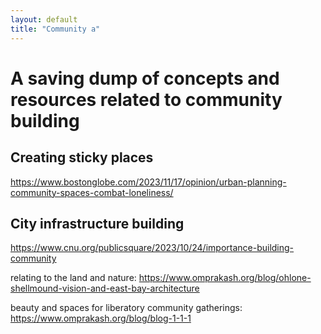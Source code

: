 ```yaml
---
layout: default
title: "Community a"
---
```


# A saving dump of concepts and resources related to community building



## Creating sticky places
https://www.bostonglobe.com/2023/11/17/opinion/urban-planning-community-spaces-combat-loneliness/

## City infrastructure building 
https://www.cnu.org/publicsquare/2023/10/24/importance-building-community

relating to the land and nature: https://www.omprakash.org/blog/ohlone-shellmound-vision-and-east-bay-architecture

beauty and spaces for liberatory community gatherings: https://www.omprakash.org/blog/blog-1-1-1


